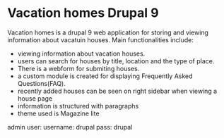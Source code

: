 # Vacation homes Drupal 9

Vacation homes is a drupal 9 web application for storing and viewing information about vacatuin houses.
Main functionalities include:
- viewing information about vacation houses.
- users can search for houses by title, location and the type of place.
- There is a webform for submiting houses.
- a custom module is created for displaying Frequently Asked Questions(FAQ).
- recently added houses can be seen on right sidebar when viewing a house page
- information is structured with paragraphs
- theme used is Magazine lite

admin user:
username: drupal
pass: drupal